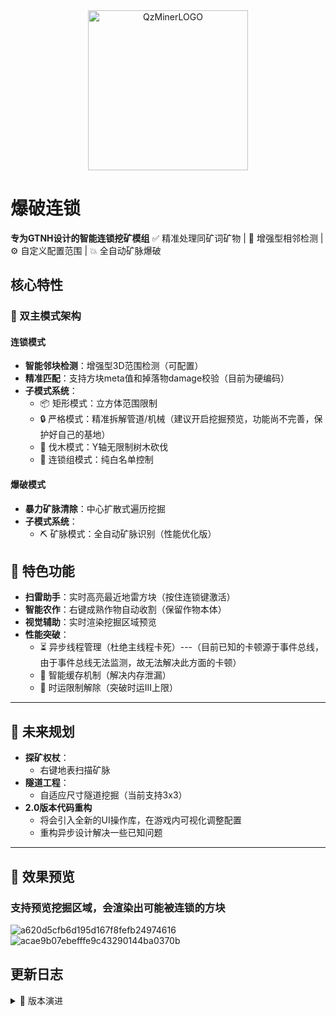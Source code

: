 <div align="center">
  <picture>
      <source media="(prefers-color-scheme: dark)" srcset="https://github.com/user-attachments/assets/7f5187f2-a567-424a-8a3a-dd49ab36b943#gh-dark-mode-only">
      <source media="(prefers-color-scheme: light)" srcset="https://github.com/user-attachments/assets/7f5187f2-a567-424a-8a3a-dd49ab36b943#gh-light-mode-only">
      <img alt="QzMinerLOGO" width="256" height="256" style="display:block;margin:auto">
  </picture>
</div>

# 爆破连锁

**专为GTNH设计的智能连锁挖矿模组**
✅ 精准处理同矿词矿物 | 🚀 增强型相邻检测 | ⚙️ 自定义配置范围 | 💥 全自动矿脉爆破

## 核心特性

### 🧩 双主模式架构
#### 连锁模式
- **智能邻块检测**：增强型3D范围检测（可配置）
- **精准匹配**：支持方块meta值和掉落物damage校验（目前为硬编码）
- **子模式系统**：
  - 📦 矩形模式：立方体范围限制
  - 🔒 严格模式：精准拆解管道/机械（建议开启挖掘预览，功能尚不完善，保护好自己的基地）
  - 🌳 伐木模式：Y轴无限制树木砍伐
  - 🎯 连锁组模式：纯白名单控制

#### 爆破模式
- **暴力矿脉清除**：中心扩散式遍历挖掘
- **子模式系统**：
  - ⛏ 矿脉模式：全自动矿脉识别（性能优化版）

## 🔧 特色功能
- **扫雷助手**：实时高亮最近地雷方块（按住连锁键激活）
- **智能农作**：右键成熟作物自动收割（保留作物本体）
- **视觉辅助**：实时渲染挖掘区域预览
- **性能突破**：
  - ⏳ 异步线程管理（杜绝主线程卡死）---（目前已知的卡顿源于事件总线，由于事件总线无法监测，故无法解决此方面的卡顿）
  - 🔄 智能缓存机制（解决内存泄漏）
  - 🚫 时运限制解除（突破时运III上限）

---

## 🚀 未来规划
- **探矿权杖**：
  - 右键地表扫描矿脉
- **隧道工程**：
  - 自适应尺寸隧道挖掘（当前支持3x3）
- **2.0版本代码重构**
  - 将会引入全新的UI操作库，在游戏内可视化调整配置
  - 重构异步设计解决一些已知问题

---

## 📸 效果预览
### 支持预览挖掘区域，会渲染出可能被连锁的方块
![a620d5cfb6d195d167f8fefb24974616](https://github.com/user-attachments/assets/6fef1eed-6593-446b-b775-f2b12e451ad8)
![acae9b07ebefffe9c43290144ba0370b](https://github.com/user-attachments/assets/09f6225e-8bbe-425b-b48a-72af94ff8c74)



## 更新日志

<details>
<summary>📜 版本演进</summary>

### 2.0版本
- 代码重构，架构改进，以支持更多扩展性功能
- 修复大量BUG

### v1.12.0+
- 时运上限解除系统
- 人工矿物时运支持

### v1.7.0-v1.8.1
- 多线程任务重构
- 伐木模式实装
- GUI配置修复

### v1.0.0-v1.6.1
- 核心算法奠基
- GTNH 270b4兼容
- 隧道模式初版

</details>
